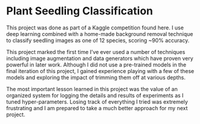 # Plant Seedling Classification
This project was done as part of a Kaggle competition found here. I use deep learning combined with a home-made background removal technique to classify seedling images as one of 12 species, scoring ~90% accuracy.

This project marked the first time I’ve ever used a number of techniques including image augmentation and data generators which have proven very powerful in later work. Although I did not use a pre-trained models in the final iteration of this project, I gained experience playing with a few of these models and exploring the impact of trimming them off at various depths.

The most important lesson learned in this project was the value of an organized system for logging the details and results of experiments as I tuned hyper-parameters. Losing track of everything I tried was extremely frustrating and I am prepared to take a much better approach for my next project.
